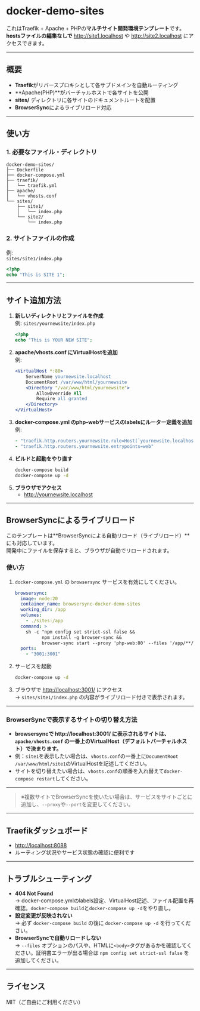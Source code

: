 # docker-demo-sites

これはTraefik + Apache + PHPの**マルチサイト開発環境テンプレート**です。  
**hostsファイルの編集なしで** http://site1.localhost や http://site2.localhost にアクセスできます。

---

## 概要

- **Traefik**がリバースプロキシとして各サブドメインを自動ルーティング
- **Apache(PHP)**がバーチャルホストで各サイトを公開
- **sites/** ディレクトリに各サイトのドキュメントルートを配置
- **BrowserSync**によるライブリロード対応

---

## 使い方

### 1. 必要なファイル・ディレクトリ

```
docker-demo-sites/
├── Dockerfile
├── docker-compose.yml
├── traefik/
│   └── traefik.yml
├── apache/
│   └── vhosts.conf
└── sites/
    ├── site1/
    │   └── index.php
    └── site2/
        └── index.php
```

### 2. サイトファイルの作成

例:  
`sites/site1/index.php`
```php
<?php
echo "This is SITE 1";
```

---

## サイト追加方法

1. **新しいディレクトリとファイルを作成**  
   例: `sites/yournewsite/index.php`
   ```php
   <?php
   echo "This is YOUR NEW SITE";
   ```
2. **apache/vhosts.conf にVirtualHostを追加**  
   例:
   ```apache
   <VirtualHost *:80>
       ServerName yournewsite.localhost
       DocumentRoot /var/www/html/yournewsite
       <Directory "/var/www/html/yournewsite">
           AllowOverride All
           Require all granted
       </Directory>
   </VirtualHost>
   ```
3. **docker-compose.yml のphp-webサービスのlabelsにルーター定義を追加**  
   例:
   ```yaml
   - "traefik.http.routers.yournewsite.rule=Host(`yournewsite.localhost`)"
   - "traefik.http.routers.yournewsite.entrypoints=web"
   ```
4. **ビルドと起動をやり直す**
   ```sh
   docker-compose build
   docker-compose up -d
   ```
5. **ブラウザでアクセス**
   - http://yournewsite.localhost

---

## BrowserSyncによるライブリロード

このテンプレートは**BrowserSyncによる自動リロード（ライブリロード）**にも対応しています。  
開発中にファイルを保存すると、ブラウザが自動でリロードされます。

### 使い方

1. `docker-compose.yml` の `browsersync` サービスを有効にしてください。
    ```yaml
    browsersync:
      image: node:20
      container_name: browsersync-docker-demo-sites
      working_dir: /app
      volumes:
        - ./sites:/app
      command: >
        sh -c "npm config set strict-ssl false &&
              npm install -g browser-sync &&
              browser-sync start --proxy 'php-web:80' --files '/app/**/*' --host '0.0.0.0' --port 3001 --no-open --no-ui"
      ports:
        - "3001:3001"
    ```
2. サービスを起動
    ```sh
    docker-compose up -d
    ```
3. ブラウザで [http://localhost:3001/](http://localhost:3001/) にアクセス  
   → `sites/site1/index.php` の内容がライブリロード付きで表示されます。

---

### BrowserSyncで表示するサイトの切り替え方法

- **browsersyncで http://localhost:3001/ に表示されるサイトは、`apache/vhosts.conf` の一番上のVirtualHost（デフォルトバーチャルホスト）で決まります。**
- 例：`site1`を表示したい場合は、`vhosts.conf`の一番上に`DocumentRoot /var/www/html/site1`のVirtualHostを記述してください。
- サイトを切り替えたい場合は、`vhosts.conf`の順番を入れ替えて`docker-compose restart`してください。

---

> ※複数サイトでBrowserSyncを使いたい場合は、サービスをサイトごとに追加し、`--proxy`や`--port`を変更してください。

---

## Traefikダッシュボード

- [http://localhost:8088](http://localhost:8088)
- ルーティング状況やサービス状態の確認に便利です

---

## トラブルシューティング

- **404 Not Found**  
  → docker-compose.ymlのlabels設定、VirtualHost記述、ファイル配置を再確認。`docker-compose build`と`docker-compose up -d`をやり直し。
- **設定変更が反映されない**  
  → 必ず `docker-compose build` の後に `docker-compose up -d` を行ってください。
- **BrowserSyncで自動リロードしない**  
  → `--files` オプションのパスや、HTMLに`<body>`タグがあるかを確認してください。証明書エラーが出る場合は `npm config set strict-ssl false` を追加してください。

---

## ライセンス

MIT（ご自由にご利用ください）